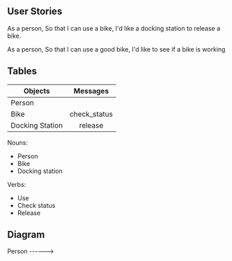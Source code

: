 ## User Stories

As a person,
So that I can use a bike,
I'd like a docking station to release a bike.

As a person,
So that I can use a good bike,
I'd like to see if a bike is working



## Tables

| Objects  | Messages |
| ------------- |:-------------:|
| Person        |     |
| Bike          | check_status  |
| Docking Station| release    |


Nouns:
- Person
- Bike
- Docking station

Verbs:
- Use
- Check status
- Release

## Diagram


Person ------> 
